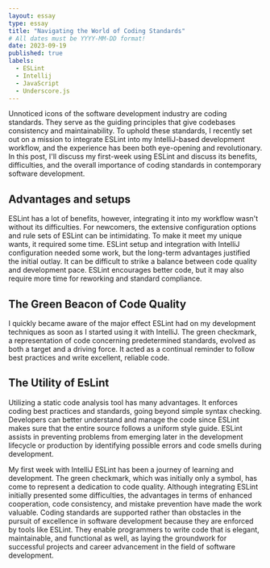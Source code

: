 ```yaml
---
layout: essay
type: essay
title: "Navigating the World of Coding Standards"
# All dates must be YYYY-MM-DD format!
date: 2023-09-19
published: true
labels:
  - ESLint
  - Intellij
  - JavaScript
  - Underscore.js
---
```


Unnoticed icons of the software development industry are coding standards. They serve as
the guiding principles that give codebases consistency and maintainability. To uphold these standards, 
I recently set out on a mission to integrate ESLint into my IntelliJ-based development workflow, and the
experience has been both eye-opening and revolutionary. In this post, I'll discuss my first-week using ESLint 
and discuss its benefits, difficulties, and the overall importance of coding standards in contemporary software development.

## Advantages and setups
ESLint has a lot of benefits, however, integrating it into my workflow wasn't without its difficulties. For newcomers, the 
extensive configuration options and rule sets of ESLint can be intimidating. To make it meet my unique wants, it required 
some time.
ESLint setup and integration with IntelliJ configuration needed some work, but the long-term advantages justified the 
initial outlay. It can be difficult to strike a balance between code quality and development pace. ESLint encourages better 
code, but it may also require more time for reworking and standard compliance.

## The Green Beacon of Code Quality
I quickly became aware of the major effect ESLint had on my development techniques as soon as I started using it with IntelliJ.
The green checkmark, a representation of code concerning predetermined standards, evolved as both a target and a driving force. 
It acted as a continual reminder to follow best practices and write excellent, reliable code.


## The Utility of EsLint
Utilizing a static code analysis tool has many advantages. It enforces coding best practices and standards, going beyond simple 
syntax checking. Developers can better understand and manage the code since ESLint makes sure that the entire source follows a 
uniform style guide. ESLint assists in preventing problems from emerging later in the development lifecycle or production by identifying 
possible errors and code smells during development.

My first week with IntelliJ ESLint has been a journey of learning and development. The green checkmark, which was initially only a symbol,
has come to represent a dedication to code quality. Although integrating ESLint initially presented some difficulties, the advantages in 
terms of enhanced cooperation, code consistency, and mistake prevention have made the work valuable. Coding standards are supported rather 
than obstacles in the pursuit of excellence in software development because they are enforced by tools like ESLint. They enable programmers
to write code that is elegant, maintainable, and functional as well, as laying the groundwork for successful projects and career advancement 
in the field of software development.
